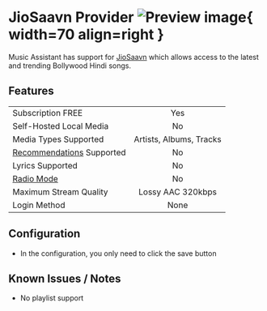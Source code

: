 # JioSaavn Provider ![Preview image](../assets/icons/jiosaavn-icon.png){ width=70 align=right }

Music Assistant has support for [JioSaavn](https://radioparadise.com/) which allows access to the latest and trending Bollywood Hindi songs.

## Features

|           |                     |
|:-----------------------|:---------------------:|
| Subscription FREE | Yes |
| Self-Hosted Local Media | No |
| Media Types Supported | Artists, Albums, Tracks |
| [Recommendations](../ui.md#view-home) Supported | No |
| Lyrics Supported | No |
| [Radio Mode](../ui.md#track-menu) | No |
| Maximum Stream Quality | Lossy AAC 320kbps |
| Login Method | None |

## Configuration

- In the configuration, you only need to click the save button

## Known Issues / Notes

- No playlist support
